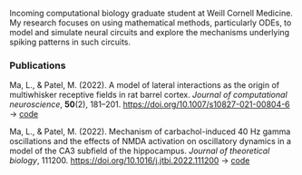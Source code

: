 Incoming computational biology graduate student at Weill Cornell Medicine. My research focuses on using mathematical methods, particularly ODEs, to model and simulate neural circuits and explore the mechanisms underlying spiking patterns in such circuits. 

### Publications

Ma, L., & Patel, M. (2022). A model of lateral interactions as the origin of multiwhisker receptive fields in rat barrel cortex. _Journal of computational neuroscience_, **50**(2), 181–201. https://doi.org/10.1007/s10827-021-00804-6
-> [code](https://github.com/lma000/LateralBarrelModel)

Ma, L., & Patel, M. (2022). Mechanism of carbachol-induced 40 Hz gamma oscillations and the effects of NMDA activation on oscillatory dynamics in a model of the CA3 subfield of the hippocampus. _Journal of theoretical biology_, 111200. https://doi.org/10.1016/j.jtbi.2022.111200
-> [code](https://github.com/lma000/CA3OscModel)
